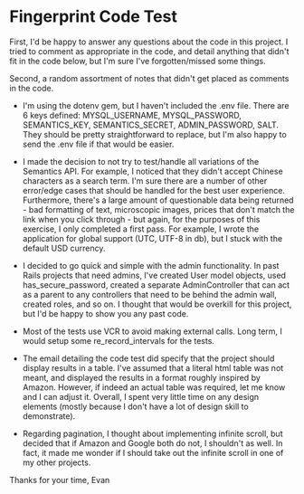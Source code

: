 Fingerprint Code Test
=====================

First, I'd be happy to answer any questions about the code in this project. I tried to comment as appropriate in the code, and detail anything that didn't fit in the code below, but I'm sure I've forgotten/missed some things. 

Second, a random assortment of notes that didn't get placed as comments in the code.
  * I'm using the dotenv gem, but I haven't included the .env file. There are 6 keys defined: 
    MYSQL_USERNAME, MYSQL_PASSWORD, SEMANTICS_KEY, SEMANTICS_SECRET, ADMIN_PASSWORD, SALT. They should be pretty straightforward to replace, but I'm also happy to send the .env file if that would be easier.
    
  * I made the decision to not try to test/handle all variations of the Semantics API. For example, I noticed that they didn't accept Chinese characters as a search term. I'm sure there are a number of other error/edge cases that should be handled for the best user experience. Furthermore, there's a large amount of questionable data being returned - bad formatting of text, microscopic images, prices that don't match the link when you click through - but again, for the purposes of this exercise, I only completed a first pass. For example, I wrote the application for global support (UTC, UTF-8 in db), but I stuck with the default USD currency. 
  
  * I decided to go quick and simple with the admin functionality. In past Rails projects that need admins, I've created User model objects, used has_secure_password, created a separate AdminController that can act as a parent to any controllers that need to be behind the admin wall, created roles, and so on. I thought that would be overkill for this project, but I'd be happy to show you any past code.
  
  * Most of the tests use VCR to avoid making external calls. Long term, I would setup some re_record_intervals for the tests.
  
  * The email detailing the code test did specify that the project should display results in a table. I've assumed that a literal html table was not meant, and displayed the results in a format roughly inspired by Amazon. However, if indeed an actual table was required, let me know and I can adjust it. Overall, I spent very little time on any design elements (mostly because I don't have a lot of design skill to demonstrate). 
  
  * Regarding pagination, I thought about implementing infinite scroll, but decided that if Amazon and Google both do not, I shouldn't as well. In fact, it made me wonder if I should take out the infinite scroll in one of my other projects. 
  
Thanks for your time,
Evan
